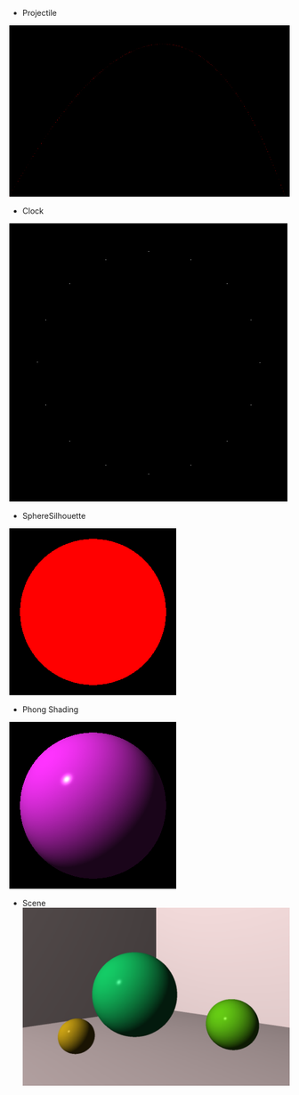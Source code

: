 - Projectile

![Projectile](./images/projectile.png)

- Clock

![Clock](./images/clock.png)

- SphereSilhouette

![Silhouette](./images/silhouette.png)

- Phong Shading

![Phong_Shading](./images/phong_shading.png)

- Scene 
![Scene](./images/scene.png)